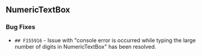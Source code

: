 ##  NumericTextBox

###    Bug Fixes

- `## F155916` - Issue with "console error is occurred while typing the large number of digits in NumericTextBox" has been resolved.
